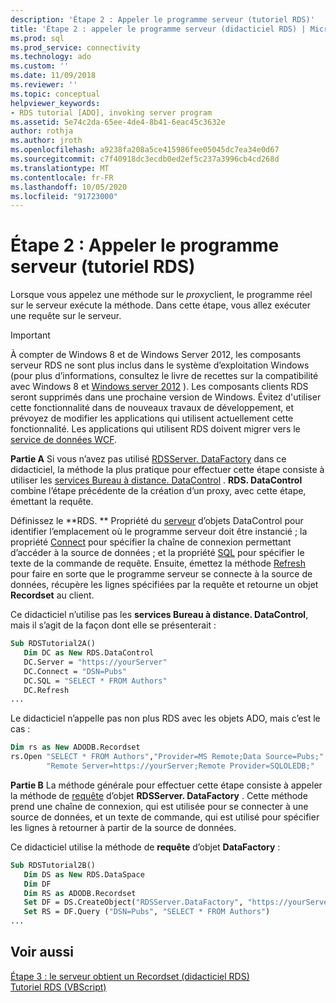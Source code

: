 ```yaml
---
description: 'Étape 2 : Appeler le programme serveur (tutoriel RDS)'
title: 'Étape 2 : appeler le programme serveur (didacticiel RDS) | Microsoft Docs'
ms.prod: sql
ms.prod_service: connectivity
ms.technology: ado
ms.custom: ''
ms.date: 11/09/2018
ms.reviewer: ''
ms.topic: conceptual
helpviewer_keywords:
- RDS tutorial [ADO], invoking server program
ms.assetid: 5e74c2da-65ee-4de4-8b41-6eac45c3632e
author: rothja
ms.author: jroth
ms.openlocfilehash: a9238fa208a5ce415986fee05045dc7ea34e0d67
ms.sourcegitcommit: c7f40918dc3ecdb0ed2ef5c237a3996cb4cd268d
ms.translationtype: MT
ms.contentlocale: fr-FR
ms.lasthandoff: 10/05/2020
ms.locfileid: "91723000"
---
```

# <a name="step-2-invoke-the-server-program-rds-tutorial"></a>Étape 2 : Appeler le programme serveur (tutoriel RDS)
Lorsque vous appelez une méthode sur le *proxy*client, le programme réel sur le serveur exécute la méthode. Dans cette étape, vous allez exécuter une requête sur le serveur.  
  
> [!IMPORTANT]
>  À compter de Windows 8 et de Windows Server 2012, les composants serveur RDS ne sont plus inclus dans le système d’exploitation Windows (pour plus d’informations, consultez le livre de recettes sur la compatibilité avec Windows 8 et [Windows server 2012](https://www.microsoft.com/download/details.aspx?id=27416) ). Les composants clients RDS seront supprimés dans une prochaine version de Windows. Évitez d'utiliser cette fonctionnalité dans de nouveaux travaux de développement, et prévoyez de modifier les applications qui utilisent actuellement cette fonctionnalité. Les applications qui utilisent RDS doivent migrer vers le [service de données WCF](/dotnet/framework/wcf/).  
  
 **Partie A** Si vous n’avez pas utilisé [RDSServer. DataFactory](../../reference/rds-api/datafactory-object-rdsserver.md) dans ce didacticiel, la méthode la plus pratique pour effectuer cette étape consiste à utiliser les [services Bureau à distance. DataControl](../../reference/rds-api/datacontrol-object-rds.md) . **RDS. DataControl** combine l’étape précédente de la création d’un proxy, avec cette étape, émettant la requête.  
  
 Définissez le **RDS. ** Propriété du [serveur](../../reference/rds-api/server-property-rds.md) d’objets DataControl pour identifier l’emplacement où le programme serveur doit être instancié ; la propriété [Connect](../../reference/rds-api/connect-property-rds.md) pour spécifier la chaîne de connexion permettant d’accéder à la source de données ; et la propriété [SQL](../../reference/rds-api/sql-property.md) pour spécifier le texte de la commande de requête. Ensuite, émettez la méthode [Refresh](../../reference/rds-api/refresh-method-rds.md) pour faire en sorte que le programme serveur se connecte à la source de données, récupère les lignes spécifiées par la requête et retourne un objet **Recordset** au client.  
  
 Ce didacticiel n’utilise pas les **services Bureau à distance. DataControl**, mais il s’agit de la façon dont elle se présenterait :  
  
```vb
Sub RDSTutorial2A()  
   Dim DC as New RDS.DataControl  
   DC.Server = "https://yourServer"  
   DC.Connect = "DSN=Pubs"  
   DC.SQL = "SELECT * FROM Authors"  
   DC.Refresh  
...  
```  
  
 Le didacticiel n’appelle pas non plus RDS avec les objets ADO, mais c’est le cas :  
  
```vb
Dim rs as New ADODB.Recordset  
rs.Open "SELECT * FROM Authors","Provider=MS Remote;Data Source=Pubs;" & _  
        "Remote Server=https://yourServer;Remote Provider=SQLOLEDB;"  
```  
  
 **Partie B** La méthode générale pour effectuer cette étape consiste à appeler la méthode de [requête](../../reference/rds-api/query-method-rds.md) d’objet **RDSServer. DataFactory** . Cette méthode prend une chaîne de connexion, qui est utilisée pour se connecter à une source de données, et un texte de commande, qui est utilisé pour spécifier les lignes à retourner à partir de la source de données.  
  
 Ce didacticiel utilise la méthode de **requête** d’objet **DataFactory** :  
  
```vb
Sub RDSTutorial2B()  
   Dim DS as New RDS.DataSpace  
   Dim DF  
   Dim RS as ADODB.Recordset  
   Set DF = DS.CreateObject("RDSServer.DataFactory", "https://yourServer")  
   Set RS = DF.Query ("DSN=Pubs", "SELECT * FROM Authors")  
...  
```  
  
## <a name="see-also"></a>Voir aussi  
 [Étape 3 : le serveur obtient un Recordset (didacticiel RDS)](./step-3-server-obtains-a-recordset-rds-tutorial.md)   
 [Tutoriel RDS (VBScript)](./rds-tutorial-vbscript.md)